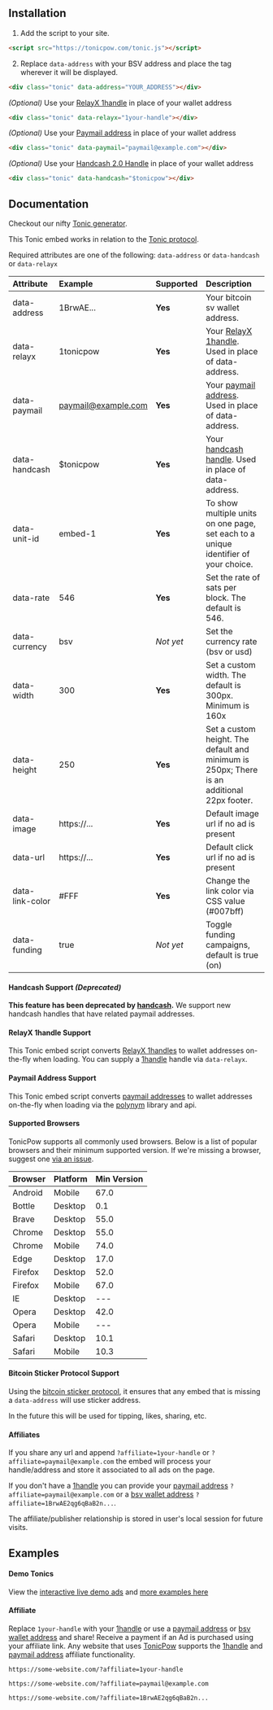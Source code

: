 ## Installation
1. Add the script to your site.
```html
<script src="https://tonicpow.com/tonic.js"></script>
```

2. Replace `data-address` with your BSV address and place the tag wherever it will be displayed.
```html
<div class="tonic" data-address="YOUR_ADDRESS"></div>
```

_(Optional)_ Use your [RelayX 1handle](https://relayx.io/?affiliate=tonicpow@moneybutton.com) in place of your wallet address
```html
<div class="tonic" data-relayx="1your-handle"></div>
```

_(Optional)_ Use your [Paymail address](https://blog.moneybutton.com/2019/05/31/introducing-paymail-an-extensible-identity-protocol-for-bitcoin-bsv/) in place of your wallet address
```html
<div class="tonic" data-paymail="paymail@example.com"></div>
```

_(Optional)_ Use your [Handcash 2.0 Handle](https://medium.com/@handcash/introducing-handcash-2-0-future-proof-4daa46131c48) in place of your wallet address
```html
<div class="tonic" data-handcash="$tonicpow"></div>
```  

## Documentation
Checkout our nifty [Tonic generator](https://tonicpow.com/).

This Tonic embed works in relation to the [Tonic protocol](/tonic_embed_procotol.md).

Required attributes are one of the following: `data-address` or `data-handcash` or `data-relayx`

|Attribute |Example |Supported |Description |
|:---|:---|:---|:---|
|data-address|1BrwAE...|**Yes**|Your bitcoin sv wallet address.|
|data-relayx|1tonicpow|**Yes**|Your [RelayX 1handle](https://relayx.io/?affiliate=tonicpow@moneybutton.com). Used in place of data-address. |
|data-paymail|paymail@example.com|**Yes**|Your [paymail address](https://blog.moneybutton.com/2019/05/31/introducing-paymail-an-extensible-identity-protocol-for-bitcoin-bsv/). Used in place of data-address. |
|data-handcash|$tonicpow|**Yes**|Your [handcash handle](https://medium.com/@handcash/introducing-handcash-2-0-future-proof-4daa46131c48). Used in place of data-address. |
|data-unit-id|embed-1|**Yes**|To show multiple units on one page, set each to a unique identifier of your choice.|
|data-rate|546|**Yes**|Set the rate of sats per block. The default is 546.|
|data-currency|bsv|_Not yet_|Set the currency rate (bsv or usd)|
|data-width|300|**Yes**|Set a custom width. The default is 300px. Minimum is 160x|
|data-height|250|**Yes**|Set a custom height. The default and minimum is 250px; There is an additional 22px footer.|
|data-image|https://...|**Yes**|Default image url if no ad is present||
|data-url|https://...|**Yes**|Default click url if no ad is present||
|data-link-color|#FFF|**Yes**|Change the link color via CSS value (#007bff)|
|data-funding|true|_Not yet_|Toggle funding campaigns, default is true (on)|

#### Handcash Support _(Deprecated)_
**This feature has been deprecated by [handcash](https://www.handcash.io/migration/en/index.html).**
We support new handcash handles that have related paymail addresses.

#### RelayX 1handle Support
This Tonic embed script converts [RelayX 1handles](https://relayx.io/?affiliate=tonicpow@moneybutton.com) to wallet addresses on-the-fly when loading.
You can supply a [1handle](https://relayx.io/?affiliate=tonicpow@moneybutton.com) handle via `data-relayx`.

#### Paymail Address Support
This Tonic embed script converts [paymail addresses](https://blog.moneybutton.com/2019/05/31/introducing-paymail-an-extensible-identity-protocol-for-bitcoin-bsv/) to wallet addresses on-the-fly when loading via the [polynym](https://github.com/uptimesv/polynym) library and api.

#### Supported Browsers
TonicPow supports all commonly used browsers. Below is a list of popular browsers and their minimum supported version.
If we're missing a browser, suggest one [via an issue](https://github.com/tonicpow/embed/issues/new).

|Browser |Platform |Min Version |
|:---|:---|:---|
|Android|Mobile|67.0|
|Bottle|Desktop|0.1|
|Brave|Desktop|55.0|
|Chrome|Desktop|55.0|
|Chrome|Mobile|74.0|
|Edge|Desktop|17.0|
|Firefox|Desktop|52.0|
|Firefox|Mobile|67.0|
|IE|Desktop|---|
|Opera|Desktop|42.0|
|Opera|Mobile|---|
|Safari|Desktop|10.1|
|Safari|Mobile|10.3|

#### Bitcoin Sticker Protocol Support
Using the [bitcoin sticker protocol](https://sticker.planaria.network/?affiliate=tonicpow@moneybutton.com), it ensures that any embed that is missing a `data-address` will use sticker address.

In the future this will be used for tipping, likes, sharing, etc.

#### Affiliates
If you share any url and append `?affiliate=1your-handle` or `?affiliate=paymail@example.com` the embed will process your handle/address and store it associated to all ads on the page.

If you don't have a [1handle](https://relayx.io/?affiliate=tonicpow@moneybutton.com) you can provide your [paymail address](https://blog.moneybutton.com/2019/05/31/introducing-paymail-an-extensible-identity-protocol-for-bitcoin-bsv/) `?affiliate=paymail@example.com` or a [bsv wallet address](https://en.bitcoin.it/wiki/Address)  `?affiliate=1BrwAE2qg6qBaB2n...`. 

The affiliate/publisher relationship is stored in user's local session for future visits. 

## Examples

#### Demo Tonics
View the [interactive live demo ads](https://tonicpow.com/) and [more examples here](/examples/example.html)

#### Affiliate
Replace `1your-handle` with your [1handle](https://relayx.io/?affiliate=tonicpow@moneybutton.com) or use a [paymail address](https://blog.moneybutton.com/2019/05/31/introducing-paymail-an-extensible-identity-protocol-for-bitcoin-bsv/) or [bsv wallet address](https://en.bitcoin.it/wiki/Address) and share!
Receive a payment if an Ad is purchased using your affiliate link. Any website that uses [TonicPow](https://tonicpow.com/) supports the [1handle](https://relayx.io/?affiliate=tonicpow@moneybutton.com) and [paymail address](https://blog.moneybutton.com/2019/05/31/introducing-paymail-an-extensible-identity-protocol-for-bitcoin-bsv/) affiliate functionality.
```
https://some-website.com/?affiliate=1your-handle  

https://some-website.com/?affiliate=paymail@example.com

https://some-website.com/?affiliate=1BrwAE2qg6qBaB2n...
```
